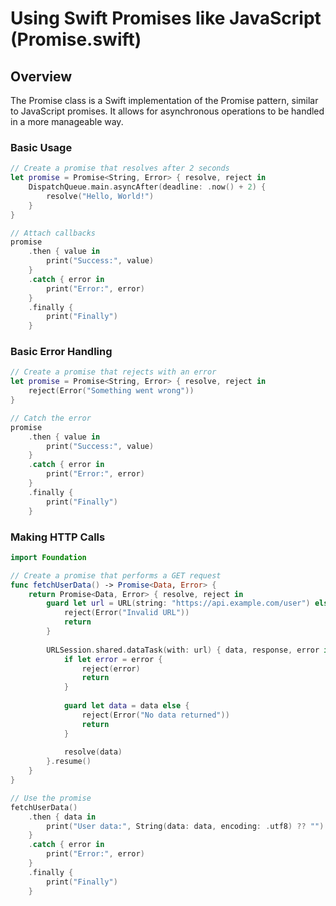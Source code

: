 
# Using Swift Promises like JavaScript (Promise.swift)

## Overview

The Promise class is a Swift implementation of the Promise pattern, similar to JavaScript promises. It allows for asynchronous operations to be handled in a more manageable way.

### Basic Usage

```swift
// Create a promise that resolves after 2 seconds
let promise = Promise<String, Error> { resolve, reject in
    DispatchQueue.main.asyncAfter(deadline: .now() + 2) {
        resolve("Hello, World!")
    }
}

// Attach callbacks
promise
    .then { value in
        print("Success:", value)
    }
    .catch { error in
        print("Error:", error)
    }
    .finally {
        print("Finally")
    }
```

### Basic Error Handling

```swift
// Create a promise that rejects with an error
let promise = Promise<String, Error> { resolve, reject in
    reject(Error("Something went wrong"))
}

// Catch the error
promise
    .then { value in
        print("Success:", value)
    }
    .catch { error in
        print("Error:", error)
    }
    .finally {
        print("Finally")
    }
```

### Making HTTP Calls

```swift
import Foundation

// Create a promise that performs a GET request
func fetchUserData() -> Promise<Data, Error> {
    return Promise<Data, Error> { resolve, reject in
        guard let url = URL(string: "https://api.example.com/user") else {
            reject(Error("Invalid URL"))
            return
        }
        
        URLSession.shared.dataTask(with: url) { data, response, error in
            if let error = error {
                reject(error)
                return
            }
            
            guard let data = data else {
                reject(Error("No data returned"))
                return
            }
            
            resolve(data)
        }.resume()
    }
}

// Use the promise
fetchUserData()
    .then { data in
        print("User data:", String(data: data, encoding: .utf8) ?? "")
    }
    .catch { error in
        print("Error:", error)
    }
    .finally {
        print("Finally")
    }
```